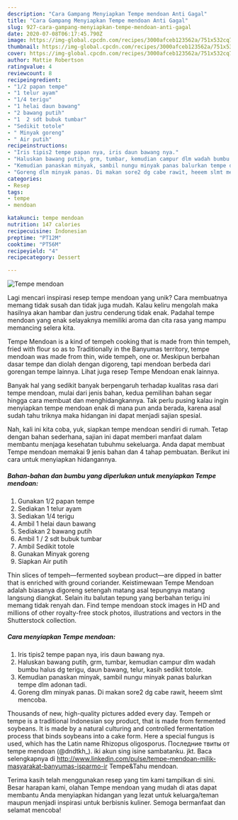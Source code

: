 ```yaml
---
description: "Cara Gampang Menyiapkan Tempe mendoan Anti Gagal"
title: "Cara Gampang Menyiapkan Tempe mendoan Anti Gagal"
slug: 927-cara-gampang-menyiapkan-tempe-mendoan-anti-gagal
date: 2020-07-08T06:17:45.790Z
image: https://img-global.cpcdn.com/recipes/3000afceb123562a/751x532cq70/tempe-mendoan-foto-resep-utama.jpg
thumbnail: https://img-global.cpcdn.com/recipes/3000afceb123562a/751x532cq70/tempe-mendoan-foto-resep-utama.jpg
cover: https://img-global.cpcdn.com/recipes/3000afceb123562a/751x532cq70/tempe-mendoan-foto-resep-utama.jpg
author: Mattie Robertson
ratingvalue: 4
reviewcount: 8
recipeingredient:
- "1/2 papan tempe"
- "1 telur ayam"
- "1/4 terigu"
- "1 helai daun bawang"
- "2 bawang putih"
- "1  2 sdt bubuk tumbar"
- "Sedikit totole"
- " Minyak goreng"
- " Air putih"
recipeinstructions:
- "Iris tipis2 tempe papan nya, iris daun bawang nya."
- "Haluskan bawang putih, grm, tumbar, kemudian campur dlm wadah bumbu halus dg terigu, daun bawang, telur, kasih sedikit totole."
- "Kemudian panaskan minyak, sambil nungu minyak panas balurkan tempe dlm adonan tadi."
- "Goreng dlm minyak panas. Di makan sore2 dg cabe rawit, heeem slmt mencoba."
categories:
- Resep
tags:
- tempe
- mendoan

katakunci: tempe mendoan 
nutrition: 147 calories
recipecuisine: Indonesian
preptime: "PT12M"
cooktime: "PT56M"
recipeyield: "4"
recipecategory: Dessert

---
```



![Tempe mendoan](https://img-global.cpcdn.com/recipes/3000afceb123562a/751x532cq70/tempe-mendoan-foto-resep-utama.jpg)

Lagi mencari inspirasi resep tempe mendoan yang unik? Cara membuatnya memang tidak susah dan tidak juga mudah. Kalau keliru mengolah maka hasilnya akan hambar dan justru cenderung tidak enak. Padahal tempe mendoan yang enak selayaknya memiliki aroma dan cita rasa yang mampu memancing selera kita.

Tempe Mendoan is a kind of tempeh cooking that is made from thin tempeh, fried with flour so as to Traditionally in the Banyumas territory, tempe mendoan was made from thin, wide tempeh, one or. Meskipun berbahan dasar tempe dan diolah dengan digoreng, tapi mendoan berbeda dari gorengan tempe lainnya. Lihat juga resep Tempe Mendoan enak lainnya.

Banyak hal yang sedikit banyak berpengaruh terhadap kualitas rasa dari tempe mendoan, mulai dari jenis bahan, kedua pemilihan bahan segar hingga cara membuat dan menghidangkannya. Tak perlu pusing kalau ingin menyiapkan tempe mendoan enak di mana pun anda berada, karena asal sudah tahu triknya maka hidangan ini dapat menjadi sajian spesial.


Nah, kali ini kita coba, yuk, siapkan tempe mendoan sendiri di rumah. Tetap dengan bahan sederhana, sajian ini dapat memberi manfaat dalam membantu menjaga kesehatan tubuhmu sekeluarga. Anda dapat membuat Tempe mendoan memakai 9 jenis bahan dan 4 tahap pembuatan. Berikut ini cara untuk menyiapkan hidangannya.

<!--inarticleads1-->

##### Bahan-bahan dan bumbu yang diperlukan untuk menyiapkan Tempe mendoan:

1. Gunakan 1/2 papan tempe
1. Sediakan 1 telur ayam
1. Sediakan 1/4 terigu
1. Ambil 1 helai daun bawang
1. Sediakan 2 bawang putih
1. Ambil 1 / 2 sdt bubuk tumbar
1. Ambil Sedikit totole
1. Gunakan  Minyak goreng
1. Siapkan  Air putih


Thin slices of tempeh—fermented soybean product—are dipped in batter that is enriched with ground coriander. Keistimewaan Tempe Mendoan adalah biasanya digoreng setengah matang asal tepungnya matang langsung diangkat. Selain itu balutan tepung yang berbahan terigu ini memang tidak renyah dan. Find tempe mendoan stock images in HD and millions of other royalty-free stock photos, illustrations and vectors in the Shutterstock collection. 

<!--inarticleads2-->

##### Cara menyiapkan Tempe mendoan:

1. Iris tipis2 tempe papan nya, iris daun bawang nya.
1. Haluskan bawang putih, grm, tumbar, kemudian campur dlm wadah bumbu halus dg terigu, daun bawang, telur, kasih sedikit totole.
1. Kemudian panaskan minyak, sambil nungu minyak panas balurkan tempe dlm adonan tadi.
1. Goreng dlm minyak panas. Di makan sore2 dg cabe rawit, heeem slmt mencoba.


Thousands of new, high-quality pictures added every day. Tempeh or tempe is a traditional Indonesian soy product, that is made from fermented soybeans. It is made by a natural culturing and controlled fermentation process that binds soybeans into a cake form. Here a special fungus is used, which has the Latin name Rhizopus oligosporus. Последние твиты от tempe mendoan (@dndtkh_). iki akun sing isine sambatanku. jkt. Baca selengkapnya di http://www.linkedin.com/pulse/tempe-mendoan-milik-masyarakat-banyumas-isparmo-ir Tempe&amp;Tahu mendoan. 

Terima kasih telah menggunakan resep yang tim kami tampilkan di sini. Besar harapan kami, olahan Tempe mendoan yang mudah di atas dapat membantu Anda menyiapkan hidangan yang lezat untuk keluarga/teman maupun menjadi inspirasi untuk berbisnis kuliner. Semoga bermanfaat dan selamat mencoba!
